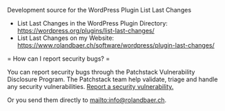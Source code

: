 Development source for the WordPress Plugin List Last Changes

- List Last Changes in the WordPress Plugin Directory: https://wordpress.org/plugins/list-last-changes/
- List Last Changes on my Website: https://www.rolandbaer.ch/software/wordpress/plugin-last-changes/

= How can I report security bugs? =

You can report security bugs through the Patchstack Vulnerability Disclosure Program. The Patchstack team help validate, triage and handle any security vulnerabilities. [Report a security vulnerability.](https://patchstack.com/database/vdp/list-last-changes)

Or you send them directly to [mailto:info@rolandbaer.ch](mailto:info@rolandbaer.ch).
